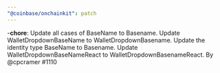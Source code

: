 ```yaml
---
"@coinbase/onchainkit": patch
---
```


-**chore**: Update all cases of BaseName to Basename. Update WalletDropdownBaseName to WalletDropdownBasename. Update the identity type BaseName to Basename. Update WalletDropdownBaseNameReact to WalletDropdownBasenameReact. By @cpcramer #1110
